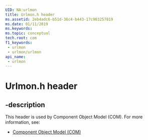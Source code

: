 ```yaml
---
UID: NA:urlmon
title: Urlmon.h header
ms.assetid: 2eb4adc6-b51d-36c4-b443-17c903257819
ms.date: 01/11/2019
ms.keywords: 
ms.topic: conceptual
tech.root: com
f1_keywords:
 - urlmon
 - urlmon/urlmon
api_name:
 - urlmon
---
```


# Urlmon.h header


## -description

This header is used by Component Object Model (COM). For more information, see:

- [Component Object Model (COM)](../_com/index.md)

